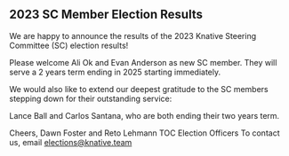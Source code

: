 ## 2023 SC Member Election Results

We are happy to announce the results of the 2023 Knative Steering Committee (SC) election results!

Please welcome Ali Ok and Evan Anderson as new SC member. They will serve a 2 years term ending in 2025 starting immediately.

We would also like to extend our deepest gratitude to the SC members stepping down for their outstanding service:

Lance Ball and Carlos Santana, who are both ending their two years term.

Cheers,
Dawn Foster and Reto Lehmann
TOC Election Officers
To contact us, email elections@knative.team
